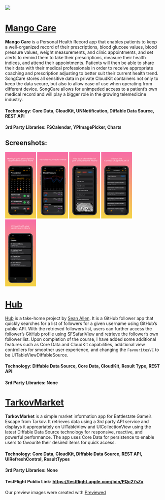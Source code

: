 <a href="https://twitter.com/chriisong" target="_blank"><img src="https://img.shields.io/badge/twitter-@chriisong-blue.svg?style=for-the-badge&logo=twitter&logoColor=white"></a>

# [Mango Care](https://github.com/chriisong/MangoCareDemo)
**Mango Care** is a Personal Health Record app that enables patients to keep a well-organized record of their prescriptions, blood glucose values, blood pressure values, weight measurements, and clinic appointments, and set alerts to remind them to take their prescriptions, measure their health indices, and attend their appointments. Patients will then be able to share their data with their medical professionals in order to receive appropriate coaching and prescription adjusting to better suit their current health trend. SongCare stores all sensitive data in private CloudKit containers not only to keep the data secure, but also to allow ease of use when operating from different device. SongCare allows for unimpeded access to a patient’s own medical record and will play a bigger role in the growing telemedicine industry.

#### Technology: Core Data, CloudKit, UNNotification, Diffable Data Source, REST API
#### 3rd Party Libraries: FSCalendar, YPImagePicker, Charts

## Screenshots:
<p float="left">
    <img src="Screenshots/MangoCare/image1.png" width="100" />
    <img src="Screenshots/MangoCare/image2.png" width="100" />
    <img src="Screenshots/MangoCare/image3.png" width="100" />
    <img src="Screenshots/MangoCare/image4.png" width="100" />
    <img src="Screenshots/MangoCare/image5.png" width="100" />
</p>


# [Hub](https://github.com/chriisong/GitHubFollowers)

[Hub](https://github.com/chriisong/GitHubFollowers) is a take-home project by [Sean Allen](https://github.com/sallen0400). It is a GitHub follower app that quickly searches for a list of followers for a given username using GitHub’s public API. With the retrieved followers list, users can further access the follower’s GitHub profile using SFSafariView and retrieve the follower’s own follower list. Upon completion of the course, I have added some additional features such as Core Data and CloudKit capabilities, additional view controllers for smoother user experience, and changing the `FavouritesVC` to be UITableViewDiffableSource. 

#### Technology: Diffable Data Source, Core Data, CloudKit, Result Type, REST API
#### 3rd Party Libraries: None


# [TarkovMarket](https://github.com/chriisong/TarkovMarketDemo)
**TarkovMarket** is a simple market information app for Battlestate Game’s Escape from Tarkov. It retrieves data using a 3rd party API service and displays it appropriately on UITableView and UICollectionView using the latest Diffable Data Source technology for responsive, reactive, and powerful performance. The app uses Core Data for persistence to enable users to favourite their desired items for quick access.

#### Technology: Core Data, CloudKit, Diffable Data Source, REST API, UIRefreshControl, ResultTypes
#### 3rd Party Libraries: None
#### TestFlight Public Link: https://testflight.apple.com/join/PQc27sZx

Our preview images were created with <a href="https://previewed.app/">Previewed</a>
